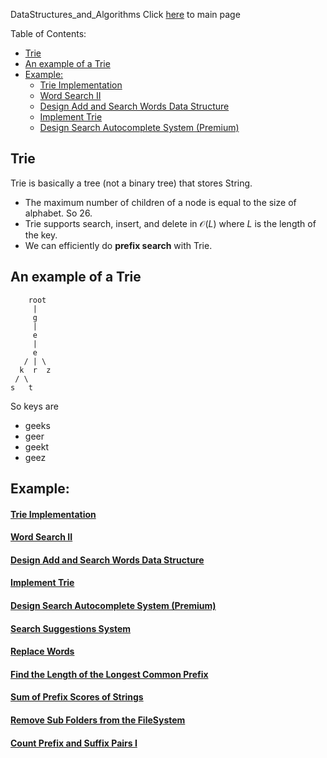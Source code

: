 DataStructures_and_Algorithms
Click [here](../README.md) to main page

Table of Contents:
- [Trie](#trie)
- [An example of a Trie](#an-example-of-a-trie)
- [Example:](#example)
    - [Trie Implementation](#trie-implementation)
    - [Word Search II](#word-search-ii)
    - [Design Add and Search Words Data Structure](#design-add-and-search-words-data-structure)
    - [Implement Trie](#implement-trie)
    - [Design Search Autocomplete System (Premium)](#design-search-autocomplete-system-premium)

## Trie
Trie is basically a tree (not a binary tree) that stores String.
- The maximum number of children of a node is equal to the size of alphabet. So 26.
- Trie supports search, insert, and delete in $\mathcal{O}(L)$ where $L$ is the length of the key.
- We can efficiently do **prefix search** with Trie.

## An example of a Trie
```
    root
     |
     g
     |
     e
     |
     e
   / | \
  k  r  z
 / \
s   t
```
So keys are
- geeks
- geer
- geekt
- geez

## Example:
#### [Trie Implementation](trie_implementation/description.md)
#### [Word Search II](word_search_II/description.md)
#### [Design Add and Search Words Data Structure](design_add_and_search_words_data_structure/description.md)
#### [Implement Trie](implement_trie/description.md)
#### [Design Search Autocomplete System (Premium)](design_search_autocomplete_system/description.md)
#### [Search Suggestions System](./search_suggestions_system/description.md)
#### [Replace Words](./replace_words/description.md)
#### [Find the Length of the Longest Common Prefix](./find_the_length_of_the_longest_common_prefix/description.md)
#### [Sum of Prefix Scores of Strings](./sum_of_prefix_scores_of_strings/description.md)
#### [Remove Sub Folders from the FileSystem](./remove_sub_folders_from_the_filesystem/description.md)
#### [Count Prefix and Suffix Pairs I](./count_prefix_and_suffix_pairs_i/description.md)